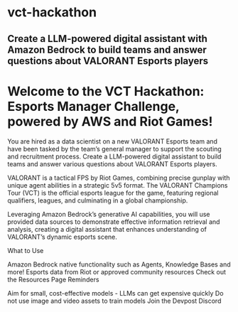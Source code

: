 # vct-hackathon

## Create a LLM-powered digital assistant with Amazon Bedrock to build teams and answer questions about VALORANT Esports players

# Welcome to the VCT Hackathon: Esports Manager Challenge, powered by AWS and Riot Games!
You are hired as a data scientist on a new VALORANT Esports team and have been tasked by the team’s general manager to support the scouting and recruitment process. Create a LLM-powered digital assistant to build teams and answer various questions about VALORANT Esports players.

VALORANT is a tactical FPS by Riot Games, combining precise gunplay with unique agent abilities in a strategic 5v5 format. The VALORANT Champions Tour (VCT) is the official esports league for the game, featuring regional qualifiers, leagues, and culminating in a global championship.

Leveraging Amazon Bedrock’s generative AI capabilities, you will use provided data sources to demonstrate effective information retrieval and analysis, creating a digital assistant that enhances understanding of VALORANT’s dynamic esports scene.

What to Use

Amazon Bedrock native functionality such as Agents, Knowledge Bases and more!
Esports data from Riot or approved community resources
Check out the Resources Page
Reminders

Aim for small, cost-effective models - LLMs can get expensive quickly
Do not use image and video assets to train models
Join the Devpost Discord
